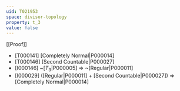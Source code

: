```yaml
---
uid: T021953
space: divisor-topology
property: t_3
value: false
---
```

[[Proof]]

* [T000141] [Completely Normal|P000014]
* [T000146] [Second Countable|P000027]
* [I000146] ~[$T_3$|P000005] => ~[Regular|P000011]
* [I000029] ([Regular|P000011] + [Second Countable|P000027]) => [Completely Normal|P000014]

